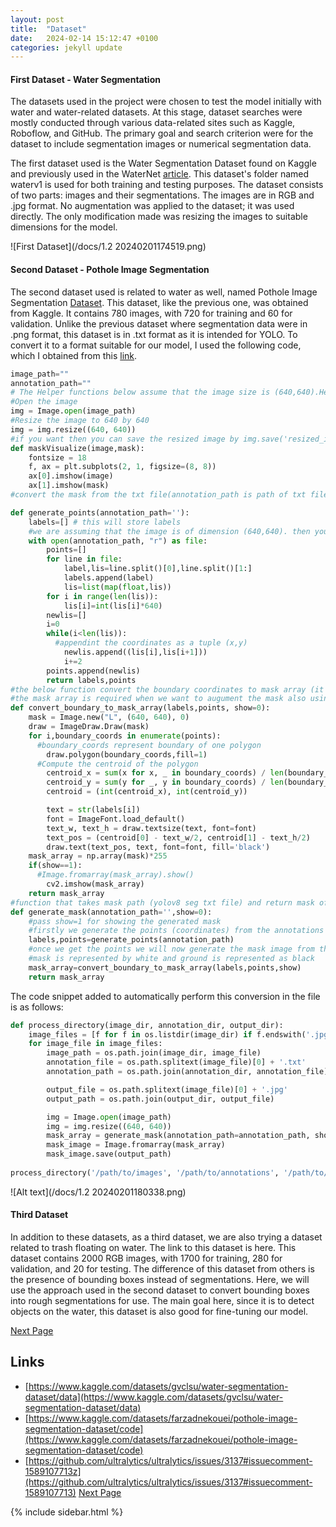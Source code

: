 ```yaml
---
layout: post
title:  "Dataset"
date:   2024-02-14 15:12:47 +0100
categories: jekyll update
---
```


#### First Dataset - Water Segmentation
The datasets used in the project were chosen to test the model initially with water and water-related datasets. At this stage, dataset searches were mostly conducted through various data-related sites such as Kaggle, Roboflow, and GitHub. The primary goal and search criterion were for the dataset to include segmentation images or numerical segmentation data.

The first dataset used is the Water Segmentation Dataset found on Kaggle and previously used in the WaterNet [article](https://www.kaggle.com/datasets/gvclsu/water-segmentation-dataset/data).
This dataset's folder named waterv1 is used for both training and testing purposes. The dataset consists of two parts: images and their segmentations. The images are in RGB and .jpg format. No augmentation was applied to the dataset; it was used directly. The only modification made was resizing the images to suitable dimensions for the model.

![First Dataset](/docs/1.2 20240201174519.png)


#### Second Dataset - Pothole Image Segmentation
The second dataset used is related to water as well, named Pothole Image Segmentation [Dataset](https://www.kaggle.com/datasets/farzadnekouei/pothole-image-segmentation-dataset/code). This dataset, like the previous one, was obtained from Kaggle. It contains 780 images, with 720 for training and 60 for validation. Unlike the previous dataset where segmentation data were in .png format, this dataset is in .txt format as it is intended for YOLO. To convert it to a format suitable for our model, I used the following code, which I obtained from this [link](https://github.com/ultralytics/ultralytics/issues/3137#issuecomment-1589107713).


```python
image_path=""
annotation_path=""
# The Helper functions below assume that the image size is (640,640).Hence resizing the image.
#Open the image
img = Image.open(image_path)
#Resize the image to 640 by 640
img = img.resize((640, 640))
#if you want then you can save the resized image by img.save('resized_image.jpg')
def maskVisualize(image,mask):
    fontsize = 18
    f, ax = plt.subplots(2, 1, figsize=(8, 8))
    ax[0].imshow(image)
    ax[1].imshow(mask)  
#convert the mask from the txt file(annotation_path is path of txt file) to array of points making that mask.

def generate_points(annotation_path=''):
    labels=[] # this will store labels
    #we are assuming that the image is of dimension (640,640). then you have annotated it.
    with open(annotation_path, "r") as file:
        points=[]
        for line in file:
            label,lis=line.split()[0],line.split()[1:]
            labels.append(label)
            lis=list(map(float,lis))
        for i in range(len(lis)):
            lis[i]=int(lis[i]*640)
        newlis=[]
        i=0
        while(i<len(lis)):
          #appendint the coordinates as a tuple (x,y)
            newlis.append((lis[i],lis[i+1]))
            i+=2
        points.append(newlis)
        return labels,points
#the below function convert the boundary coordinates to mask array (it shows mask if you pass 1 at show)
#the mask array is required when we want to augument the mask also using albumentation
def convert_boundary_to_mask_array(labels,points, show=0):
    mask = Image.new("L", (640, 640), 0)
    draw = ImageDraw.Draw(mask)
    for i,boundary_coords in enumerate(points):
      #boundary_coords represent boundary of one polygon
        draw.polygon(boundary_coords,fill=1)
      #Compute the centroid of the polygon
        centroid_x = sum(x for x, _ in boundary_coords) / len(boundary_coords)
        centroid_y = sum(y for _, y in boundary_coords) / len(boundary_coords)
        centroid = (int(centroid_x), int(centroid_y))

        text = str(labels[i])
        font = ImageFont.load_default()
        text_w, text_h = draw.textsize(text, font=font)
        text_pos = (centroid[0] - text_w/2, centroid[1] - text_h/2)
        draw.text(text_pos, text, font=font, fill='black')
    mask_array = np.array(mask)*255
    if(show==1):
      #Image.fromarray(mask_array).show()
        cv2.imshow(mask_array)
    return mask_array
#function that takes mask path (yolov8 seg txt file) and return mask of an image (shape of mask == shape of image)
def generate_mask(annotation_path='',show=0):
    #pass show=1 for showing the generated mask
    #firstly we generate the points (coordinates) from the annotations
    labels,points=generate_points(annotation_path)
    #once we get the points we will now generate the mask image from these points (binary mask image (black/white))
    #mask is represented by white and ground is represented as black
    mask_array=convert_boundary_to_mask_array(labels,points,show)
    return mask_array
```

The code snippet added to automatically perform this conversion in the file is as follows:



```python
def process_directory(image_dir, annotation_dir, output_dir):
    image_files = [f for f in os.listdir(image_dir) if f.endswith('.jpg')]
    for image_file in image_files:
        image_path = os.path.join(image_dir, image_file)
        annotation_file = os.path.splitext(image_file)[0] + '.txt'
        annotation_path = os.path.join(annotation_dir, annotation_file)

        output_file = os.path.splitext(image_file)[0] + '.jpg'
        output_path = os.path.join(output_dir, output_file)

        img = Image.open(image_path)
        img = img.resize((640, 640))
        mask_array = generate_mask(annotation_path=annotation_path, show=0)
        mask_image = Image.fromarray(mask_array)
        mask_image.save(output_path)
          
process_directory('/path/to/images', '/path/to/annotations', '/path/to/output')
```

![Alt text](/docs/1.2 20240201180338.png)



#### Third Dataset 
In addition to these datasets, as a third dataset, we are also trying a dataset related to trash floating on water. The link to this dataset is here. This dataset contains 2000 RGB images, with 1700 for training, 280 for validation, and 20 for testing. The difference of this dataset from others is the presence of bounding boxes instead of segmentations. Here, we will use the approach used in the second dataset to convert bounding boxes into rough segmentations for use. The main goal here, since it is to detect objects on the water, this dataset is also good for fine-tuning our model.

[Next Page](/docs/1.3.DataLoader/index.html)

Links
---
- [https://www.kaggle.com/datasets/gvclsu/water-segmentation-dataset/data](https://www.kaggle.com/datasets/gvclsu/water-segmentation-dataset/data)
- [https://www.kaggle.com/datasets/farzadnekouei/pothole-image-segmentation-dataset/code](https://www.kaggle.com/datasets/farzadnekouei/pothole-image-segmentation-dataset/code)
- [https://github.com/ultralytics/ultralytics/issues/3137#issuecomment-1589107713z](https://github.com/ultralytics/ultralytics/issues/3137#issuecomment-1589107713)
[Next Page](/docs/1.3.DataLoader/index.html)

{% include sidebar.html %}